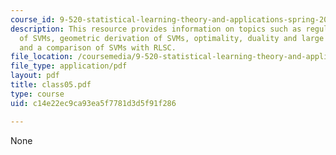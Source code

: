 ```yaml
---
course_id: 9-520-statistical-learning-theory-and-applications-spring-2006
description: This resource provides information on topics such as regularization derivation
  of SVMs, geometric derivation of SVMs, optimality, duality and large scale SVMs,
  and a comparison of SVMs with RLSC.
file_location: /coursemedia/9-520-statistical-learning-theory-and-applications-spring-2006/c14e22ec9ca93ea5f7781d3d5f91f286_class05.pdf
file_type: application/pdf
layout: pdf
title: class05.pdf
type: course
uid: c14e22ec9ca93ea5f7781d3d5f91f286

---
```

None